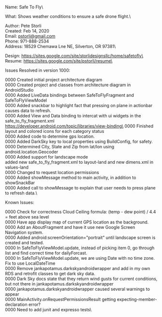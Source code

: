 Name:    Safe To Fly\

What:    Shows weather conditions to ensure a safe drone flight.\

Author:  Pete Storli\
Created: Feb 14, 2020\
Email:   pstorli@gmail.com\
Phone:   971-888-2534\
Address: 18529 Chemawa Lne NE, Silverton, OR 97381\

Design:  https://sites.google.com/site/storlidesignsllc/home/safetofly\
Resume:  https://sites.google.com/site/pstorli/resume\

Issues Resolved in version 1000:

  0000 Created initial project architecture diagram\
  0000 Created project and classes from  architecture diagram in AndroidStudio\
  0000 Added LiveData bindings between SafeToFlyFragment and SafeToFlyViewModel\
  0000 Added snackbar to highlight fact that pressing on plane in actionbar causes data to refresh.\
  0000 Added View and Data binding to intercat with ui widgets in the safe_to_fly_fragment.xml\
       https://developer.android.com/topic/libraries/view-binding\
  0000 Finished layout and colored icons for each category status\
  0000 Added code to determine gps location.\
  0000 Added DarkSky key to local properties using BuildConfig, for safety.\
  0000 Determined City, State and Zip from lat/lon using android.location.Geocoder\
  0000 Added support for landscape mode\
       added new safe_to_fly_fragment.xml to layout-land and new dimens.xml in values-land\
  0000 Changed to request location permissions\
  0000 Added showMessage method to main activity, in addition to showSnackBar\
  0000 Added call to showMessage to explain that user needs to press plane to refresh data.\
   
Known Issues:

  0000 Check for correctness Cloud Ceiling formula: (temp - dew point) / 4.4 = feet above sea level\
  0000 Have app display map of current GPS location as the background.\
  0000 Add an AboutFragment and have it use new Google Screen Navigation system.\
  0000 Added android:screenOrientation="portrait" until landscape screen is created and tested.\
  0000 In SafeToFlyViewModel.update, instead of picking item 0, go through list and find correct time for dailyForcast.\
  0000 In SafeToFlyViewModel.update, we are using Date with no time zone. Fix to use LocalDateTime\
  0000 Remove jankapotamus.darkskyandroidwrapper and add in my own RDS and retrofit classes to get dark sky data.\
  0000 Dark Sky docs state that they return wind gusts for current conditions, but not there in jankapotamus.darkskyandroidwrapper\
  0000 jankapotamus.darkskyandroidwrapper caused several warnings to appear\
  0000 MainActivity.onRequestPermissionsResult getting expecting-member-declaration error?\
  0000 Need to add junit and expresso tests\